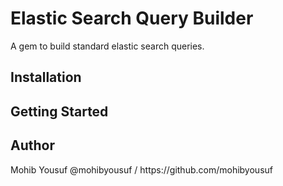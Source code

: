 <h1> Elastic Search Query Builder </h1>
A gem to build standard elastic search queries.

<h2>Installation</h2>


<h2>Getting Started</h2>


<h2>Author</h2>
Mohib Yousuf @mohibyousuf / https://github.com/mohibyousuf